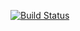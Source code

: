 [![Build Status](https://travis-ci.org/mysterycommand/my-new-everything.png?branch=master)](https://travis-ci.org/mysterycommand/my-new-everything)